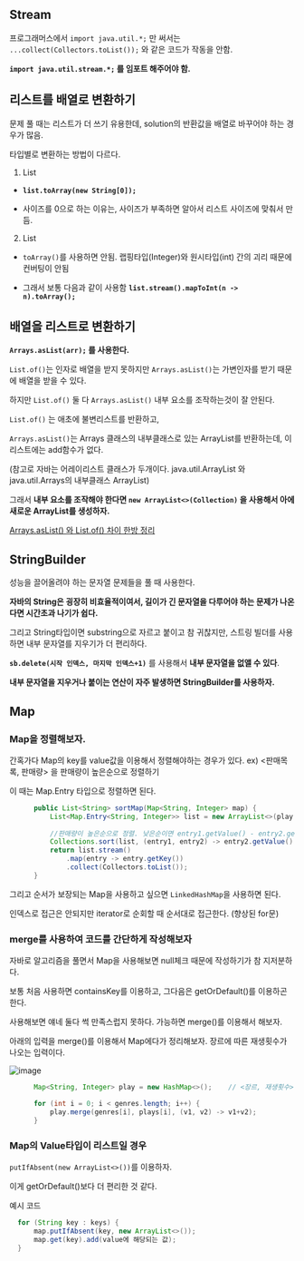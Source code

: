 ## Stream 

프로그래머스에서 `import java.util.*;` 만 써서는 `...collect(Collectors.toList());` 와 같은 코드가 작동을 안함.

**`import java.util.stream.*;` 를 임포트 해주어야 함.**

## 리스트를 배열로 변환하기

문제 풀 때는 리스트가 더 쓰기 유용한데, solution의 반환값을 배열로 바꾸어야 하는 경우가 많음.

타입별로 변환하는 방법이 다르다.

1. List<String>

  - **`list.toArray(new String[0]);`**

  - 사이즈를 0으로 하는 이유는, 사이즈가 부족하면 알아서 리스트 사이즈에 맞춰서 만듬.

2. List<Integer>

  - `toArray()`를 사용하면 안됨. 랩핑타입(Integer)와 원시타입(int) 간의 괴리 때문에 컨버팅이 안됨

  - 그래서 보통 다음과 같이 사용함 **`list.stream().mapToInt(n -> n).toArray();`**

## 배열을 리스트로 변환하기

**`Arrays.asList(arr);` 를 사용한다.**

`List.of()`는 인자로 배열을 받지 못하지만 `Arrays.asList()`는 가변인자를 받기 때문에 배열을 받을 수 있다. 

하지만 `List.of()` 둘 다 `Arrays.asList()` 내부 요소를 조작하는것이 잘 안된다.

`List.of()` 는 애초에 불변리스트를 반환하고,

`Arrays.asList()`는 Arrays 클래스의 내부클래스로 있는 ArrayList를 반환하는데, 이 리스트에는 add함수가 없다.

(참고로 자바는 어레이리스트 클래스가 두개이다. java.util.ArrayList 와 java.util.Arrays의 내부클래스 ArrayList)

그래서 **내부 요소를 조작해야 한다면 `new ArrayList<>(Collection)` 을 사용해서 아에 새로운 ArrayList를 생성하자.**

[Arrays.asList() 와 List.of() 차이 한방 정리](https://inpa.tistory.com/entry/JAVA-%E2%98%95-ArraysasList-%EC%99%80-Listof-%EC%B0%A8%EC%9D%B4-%ED%95%9C%EB%B0%A9-%EC%A0%95%EB%A6%AC)

## StringBuilder

성능을 끌어올려야 하는 문자열 문제들을 풀 때 사용한다. 

**자바의 String은 굉장히 비효율적이여서, 길이가 긴 문자열을 다루어야 하는 문제가 나온다면 시간초과 나기가 쉽다.**

그리고 String타입이면 substring으로 자르고 붙이고 참 귀찮지만, 스트링 빌더를 사용하면 내부 문자열를 지우기가 더 편리하다. 

**`sb.delete(시작 인덱스, 마지막 인덱스+1)`** 를 사용해서 **내부 문자열을 없앨 수 있다**.

**내부 문자열을 지우거나 붙이는 연산이 자주 발생하면 StringBuilder를 사용하자.**

## Map

### Map을 정렬해보자.

간혹가다 Map의 key를 value값을 이용해서 정렬해야하는 경우가 있다. ex) <판매목록, 판매량> 을 판매량이 높은순으로 정렬하기

이 때는 Map.Entry 타입으로 정렬하면 된다. 

```java
      public List<String> sortMap(Map<String, Integer> map) {
          List<Map.Entry<String, Integer>> list = new ArrayList<>(play.entrySet());
      
          //판매량이 높은순으로 정렬. 낮은순이면 entry1.getValue() - entry2.getValue()
          Collections.sort(list, (entry1, entry2) -> entry2.getValue() - entry1.getValue()); 
          return list.stream()
              .map(entry -> entry.getKey())
              .collect(Collectors.toList());
      }
```

그리고 순서가 보장되는 Map을 사용하고 싶으면 `LinkedHashMap`을 사용하면 된다. 

인덱스로 접근은 안되지만 iterator로 순회할 때 순서대로 접근한다. (향상된 for문)

### merge를 사용하여 코드를 간단하게 작성해보자

자바로 알고리즘을 풀면서 Map을 사용해보면 null체크 때문에 작성하기가 참 지저분하다.

보통 처음 사용하면 containsKey를 이용하고, 그다음은 getOrDefault()를 이용하곤 한다.

사용해보면 얘네 둘다 썩 만족스럽지 못하다. 가능하면 merge()를 이용해서 해보자.

아래의 입력을 merge()를 이용해서 Map에다가 정리해보자. 장르에 따른 재생횟수가 나오는 입력이다.

![image](https://github.com/gomudayya/AlgorithmNote/assets/129571789/eeac0258-1b58-4cde-884f-9138857714b2)

```java
      Map<String, Integer> play = new HashMap<>();    // <장르, 재생횟수>

      for (int i = 0; i < genres.length; i++) {
          play.merge(genres[i], plays[i], (v1, v2) -> v1+v2);
      }
```

### Map의 Value타입이 리스트일 경우

`putIfAbsent(new ArrayList<>())`를 이용하자.

이게 getOrDefault()보다 더 편리한 것 같다.

예시 코드
```java
  for (String key : keys) {
      map.putIfAbsent(key, new ArrayList<>());
      map.get(key).add(value에 해당되는 값);
  }
```
 
